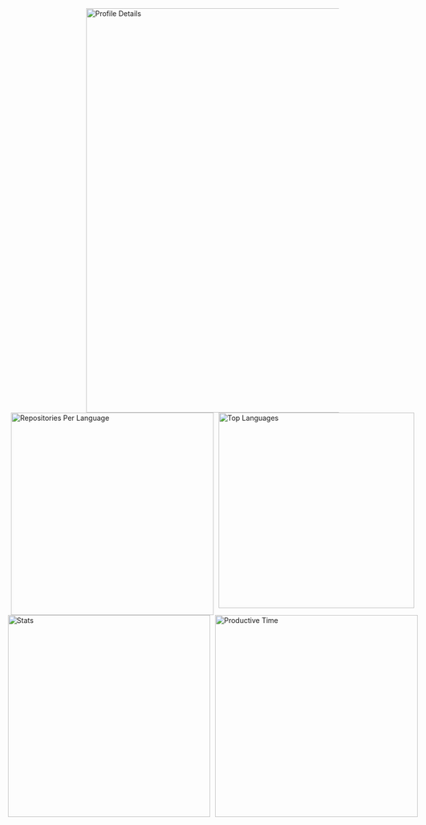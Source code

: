<div style="display: flex; flex-direction: column; align-items: center;">
  <!-- First Image Row -->
  <img src="http://github-profile-summary-cards.vercel.app/api/cards/profile-details?username=Kiru-I&theme=omni" alt="Profile Details" width="807" />

  <!-- Second Image Row -->
  <div style="display: flex; justify-content: center; gap: 10px;">
    <img src="http://github-profile-summary-cards.vercel.app/api/cards/repos-per-language?username=Kiru-I&theme=omni" alt="Repositories Per Language" width="403.5" />
    <img src="https://github-readme-stats.vercel.app/api/top-langs/?username=anuraghazra&layout=donut&theme=omni&hide_border=true" alt="Top Languages" width="390" />
  </div>

  <!-- Third Image Row -->
  <div style="display: flex; justify-content: center; gap: 10px;">
    <img src="http://github-profile-summary-cards.vercel.app/api/cards/stats?username=Kiru-I&theme=omni" alt="Stats" width="403.5" />
    <img src="http://github-profile-summary-cards.vercel.app/api/cards/productive-time?username=Kiru-I&theme=omni&utcOffset=7" alt="Productive Time" width="403.5" />
  </div>
</div>
